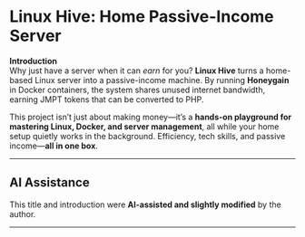 # Linux Hive: Home Passive-Income Server

**Introduction**  
Why just have a server when it can *earn* for you? **Linux Hive** turns a home-based Linux server into a passive-income machine. By running **Honeygain** in Docker containers, the system shares unused internet bandwidth, earning JMPT tokens that can be converted to PHP.  

This project isn’t just about making money—it’s a **hands-on playground for mastering Linux, Docker, and server management**, all while your home setup quietly works in the background. Efficiency, tech skills, and passive income—**all in one box**.  

---

## AI Assistance
This title and introduction were **AI-assisted and slightly modified** by the author.  

---

